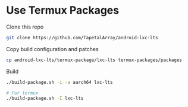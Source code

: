 # Use Termux Packages

Clone this repo

```bash
git clone https://github.com/TapetalArray/android-lxc-lts
```

Copy build configuration and patches

```bash
cp android-lxc-lts/termux-package/lxc-lts termux-packages/packages
```

Build

```bash
./build-package.sh -i -a aarch64 lxc-lts

# For termux
./build-package.sh -I lxc-lts
```